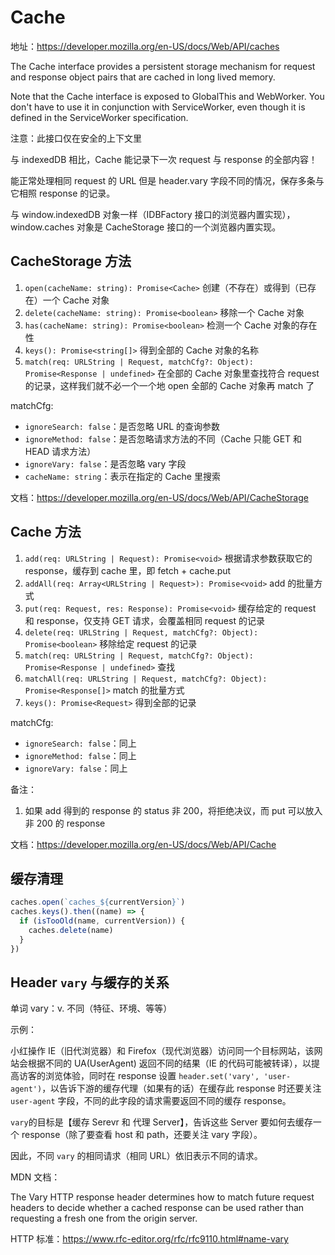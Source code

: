 # Cache

地址：<https://developer.mozilla.org/en-US/docs/Web/API/caches>

The Cache interface provides a persistent storage mechanism for request and response object pairs that are cached in long lived memory.

Note that the Cache interface is exposed to GlobalThis and WebWorker. You don't have to use it in conjunction with ServiceWorker, even though it is defined in the ServiceWorker specification.

注意：此接口仅在安全的上下文里

与 indexedDB 相比，Cache 能记录下一次 request 与 response 的全部内容！

能正常处理相同 request 的 URL 但是 header.vary 字段不同的情况，保存多条与它相照 response 的记录。

与 window.indexedDB 对象一样（IDBFactory 接口的浏览器内置实现），window.caches 对象是 CacheStorage 接口的一个浏览器内置实现。

## CacheStorage 方法

1. `open(cacheName: string): Promise<Cache>` 创建（不存在）或得到（已存在）一个 Cache 对象
2. `delete(cacheName: string): Promise<boolean>` 移除一个 Cache 对象
3. `has(cacheName: string): Promise<boolean>` 检测一个 Cache 对象的存在性
4. `keys(): Promise<string[]>` 得到全部的 Cache 对象的名称
5. `match(req: URLString | Request, matchCfg?: Object): Promise<Response | undefined>` 在全部的 Cache 对象里查找符合 request 的记录，这样我们就不必一个一个地 open 全部的 Cache 对象再 match 了

matchCfg:

- `ignoreSearch: false`：是否忽略 URL 的查询参数
- `ignoreMethod: false`：是否忽略请求方法的不同（Cache 只能 GET 和 HEAD 请求方法）
- `ignoreVary: false`：是否忽略 vary 字段
- `cacheName: string`：表示在指定的 Cache 里搜索

文档：<https://developer.mozilla.org/en-US/docs/Web/API/CacheStorage>

## Cache 方法

1. `add(req: URLString | Request): Promise<void>` 根据请求参数获取它的 response，缓存到 cache 里，即 fetch + cache.put
2. `addAll(req: Array<URLString | Request>): Promise<void>` add 的批量方式
3. `put(req: Request, res: Response): Promise<void>` 缓存给定的 request 和 response，仅支持 GET 请求，会覆盖相同 request 的记录
4. `delete(req: URLString | Request, matchCfg?: Object): Promise<boolean>` 移除给定 request 的记录
5. `match(req: URLString | Request, matchCfg?: Object): Promise<Response | undefined>` 查找
6. `matchAll(req: URLString | Request, matchCfg?: Object): Promise<Response[]>` match 的批量方式
7. `keys(): Promise<Request>` 得到全部的记录

matchCfg:

- `ignoreSearch: false`：同上
- `ignoreMethod: false`：同上
- `ignoreVary: false`：同上

备注：

1. 如果 add 得到的 response 的 status 非 200，将拒绝决议，而 put 可以放入非 200 的 response

文档：<https://developer.mozilla.org/en-US/docs/Web/API/Cache>

## 缓存清理

```js
caches.open(`caches_${currentVersion}`)
caches.keys().then((name) => {
  if (isTooOld(name, currentVersion)) {
    caches.delete(name)
  }
})
```

## Header `vary` 与缓存的关系

单词 vary：v. 不同（特征、环境、等等）

示例：

小红操作 IE（旧代浏览器）和 Firefox（现代浏览器）访问同一个目标网站，该网站会根据不同的 UA(UserAgent) 返回不同的结果（IE 的代码可能被转译），以提高访客的浏览体验，同时在 response 设置 `header.set('vary', 'user-agent')`，以告诉下游的缓存代理（如果有的话）在缓存此 response 时还要关注 `user-agent` 字段，不同的此字段的请求需要返回不同的缓存 response。

`vary`的目标是【缓存 Serevr 和 代理 Server】，告诉这些 Server 要如何去缓存一个 response（除了要查看 host 和 path，还要关注 vary 字段）。

因此，不同 `vary` 的相同请求（相同 URL）依旧表示不同的请求。

MDN 文档：

The Vary HTTP response header determines how to match future request headers to decide whether a cached response can be used rather than requesting a fresh one from the origin server.

HTTP 标准：<https://www.rfc-editor.org/rfc/rfc9110.html#name-vary>
